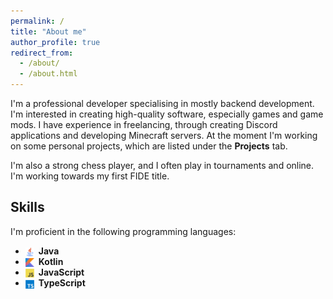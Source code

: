 ```yaml
---
permalink: /
title: "About me"
author_profile: true
redirect_from: 
  - /about/
  - /about.html
---
```


I'm a professional developer specialising in mostly backend development. I'm interested in creating high-quality software, especially games and game mods. I have experience in freelancing, through creating Discord applications and developing Minecraft servers. At the moment I'm working on some personal projects, which are listed under the **Projects** tab.

I'm also a strong chess player, and I often play in tournaments and online. I'm working towards my first FIDE title.

## Skills

I'm proficient in the following programming languages:

- <img src="/images/custom_icons/java.png" alt="Java" style="width: 1em; height: 1em; object-fit: contain; margin-right: 0.5em; vertical-align: middle;">**Java**
- <img src="/images/custom_icons/kotlin.png" alt="Kotlin" style="width: 1em; height: 1em; object-fit: contain; margin-right: 0.5em; vertical-align: middle;">**Kotlin**
- <img src="/images/custom_icons/js.png" alt="JavaScript" style="width: 1em; height: 1em; object-fit: contain; margin-right: 0.5em; vertical-align: middle;">**JavaScript**
- <img src="/images/custom_icons/ts.png" alt="TypeScript" style="width: 1em; height: 1em; object-fit: contain; margin-right: 0.5em; vertical-align: middle;">**TypeScript**